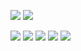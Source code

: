 
<a href="[연결할 링크]" target="_blank"><img src="https://img.shields.io/badge/[쓰고 싶은 텍스트]-[컬러 코드]?style=flat-square&logo=[브랜드 이름]&logoColor=white"/></a>
<img src="https://img.shields.io/badge/[쓰고 싶은 텍스트]-[컬러 코드]?style=flat-square&logo=[브랜드 이름]&logoColor=white"/>

<img src="https://img.shields.io/badge/Python-3776AB?style=flat-square&logo=Python&logoColor=white"/>
<img src="https://img.shields.io/badge/Amazon AWS-232F3E?style=flat-square&logo=Amazon AWS&logoColor=white"/>
<img src="https://img.shields.io/badge/Node.js-339933??style=flat-square&logo=Node.js&logoColor=white"/>                                                             <img src="https://img.shields.io/badge/JavaScript-F7DF1E?style=flat-square&logo=JavaScript&logoColor=white/>
<img src="https://img.shields.io/badge/HTML5-E34F26??style=flat-square&logo=HTML5&logoColor=white"/>
<img src="https://img.shields.io/badge/CSS3-1572B6??style=flat-square&logo=CSS3&logoColor=white"/>


